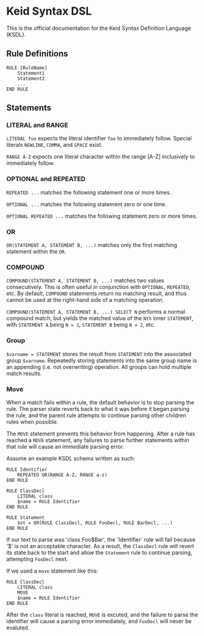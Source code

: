 # Keid Syntax DSL

This is the official documentation for the Keid Syntax Definition Language (KSDL).

## Rule Definitions

```ksdl
RULE [RuleName]
    Statement1
    Statement2
    ...
END RULE
```

## Statements

### LITERAL and RANGE

`LITERAL foo` expects the literal identifier `foo` to immediately follow. Special literals `NEWLINE`, `COMMA`, and `SPACE` exist.

`RANGE A-Z` expects one literal character within the range [A-Z] inclusively to immediately follow.

### OPTIONAL and REPEATED

`REPEATED ...` matches the following statement one or more times.

`OPTIONAL ...` matches the following statement zero or one time.

`OPTIONAL REPEATED ...` matches the following statement zero or more times.

### OR

`OR(STATEMENT A, STATEMENT B, ...)` matches only the first matching statement within the `OR`.

### COMPOUND

`COMPOUND(STATEMENT A, STATEMENT B, ...)` matches two values consecutively. This is often useful in conjunction with `OPTIONAL`, `REPEATED`, etc. By default, `COMPOUND` statements return no matching result, and thus cannot be used at the right-hand side of a matching operation.

`COMPOUND(STATEMENT A, STATEMENT B, ...) SELECT N` performs a normal compound match, but yields the matched value of the `Nth` inner `STATEMENT`, with `STATEMENT A` being `N = 1`, `STATEMENT B` being `N = 2`, etc.

### Group

`$varname = STATEMENT` stores the result from `STATEMENT` into the associated group `$varname`. Repeatedly storing statements into the same group name is an appending (i.e. not overwriting) operation. All groups can hold multiple match results.

### Move

When a match fails within a rule, the default behavior is to stop parsing the rule. The parser state reverts back to what it was before it began parsing the rule, and the parent rule attempts to continue parsing other children rules when possible.

The `MOVE` statement prevents this behavior from happening. After a rule has reached a `MOVE` statement, any failures to parse further statements within that rule will cause an immediate parsing error.

Assume an example KSDL schema written as such:

```ksdl
RULE Identifier
    REPEATED OR(RANGE A-Z, RANGE a-z)
END RULE

RULE ClassDecl
    LITERAL class
    $name = RULE Identifier
END RULE

RULE Statement
    $st = OR(RULE ClassDecl, RULE FooDecl, RULE BarDecl, ...)
END RULE
```

If our text to parse was 'class Foo$Bar', the `Identifier` rule will fail because '$' is not an acceptable character. As a result, the `ClassDecl` rule will revert its state back to the start and allow the `Statement` rule to continue parsing, attempting `FooDecl` next.

If we used a `move` statement like this:

```ksdl
RULE ClassDecl
    LITERAL class
    MOVE
    $name = RULE Identifier
END RULE
```

After the `class` literal is reached, `MOVE` is excuted, and the failure to parse the identifier will cause a parsing error immediately, and `FooDecl` will never be evaluted.
